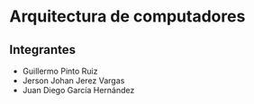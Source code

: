 # Arquitectura de computadores 
## Integrantes
- Guillermo Pinto Ruiz
- Jerson Johan Jerez Vargas 
- Juan Diego García Hernández
